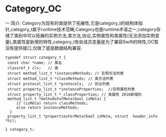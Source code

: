 # Category_OC
一 简介:
        Category为现有的类提供了拓展性,它是category_t的结构体指针,category_t属于runtime技术范畴,Category也是runtime术语之一,category存储了类别中可以拓展的实例方法,类方法,协议,实例属性和类属性(无法添加实例变量),类属性是新增的特性,category_t有些成员变量是为了兼容Swift的特性,OC暂没有提供接口,仅做了底层数据结构兼容.
     
   ```
   typedef struct category_t {
    const char *name; // 类名
    classref_t cls;   // 类
    struct method_list_t *instanceMethods; // 实例方法列表
    struct method_list_t *classMethods; // 类方法列表
    struct protocol_list_t *protocols;  // 协议列表
    struct property_list_t *instanceProperties;  //实例属性列表
    struct property_list_t *_classProperties; // 类属性 2016新增的
    method_list_t *methodsForMeta(bool isMeta) {
        if (isMeta) return classMethods;
        else return instanceMethods;
     }
    property_list_t *propertiesForMeta(bool isMeta, struct  header_info *hi);
   
} category_t;
